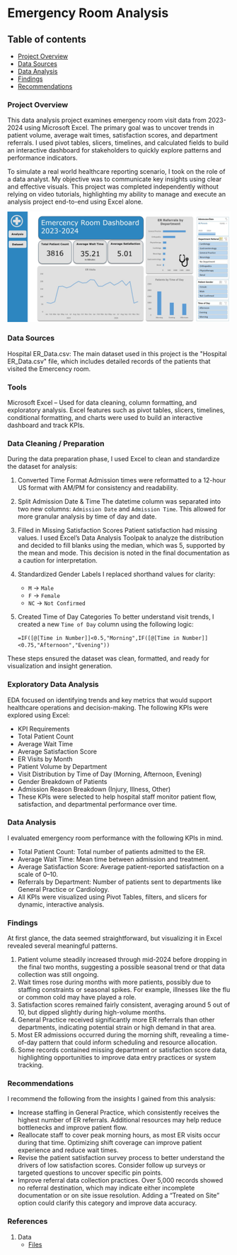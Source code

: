 # Emergency Room Analysis

## Table of contents

- [Project Overview](#project-overview)
- [Data Sources](#data-sources)
- [Data Analysis](#data-analysis)
- [Findings](#findings)
- [Recommendations](#recommendations)

### Project Overview

This data analysis project examines emergency room visit data from 2023-2024 using Microsoft Excel. The primary goal was to uncover trends in patient volume, average wait times, satisfaction scores, and department referrals. I used pivot tables, slicers, timelines, and calculated fields to build an interactive dashboard for stakeholders to quickly explore patterns and performance indicators.

To simulate a real world healthcare reporting scenario, I took on the role of a data analyst. My objective was to communicate key insights using clear and effective visuals. This project was completed independently without relying on video tutorials, highlighting my ability to manage and execute an analysis project end-to-end using Excel alone.

![Dashboard](ER_Dashboard.JPG)

### Data Sources
Hospital ER_Data.csv: The main dataset used in this project is the "Hospital ER_Data.csv" file, which includes detailed records of the patients that visited the Emercency room.

### Tools

Microsoft Excel – Used for data cleaning, column formatting, and exploratory analysis. Excel features such as pivot tables, slicers, timelines, conditional formatting, and charts were used to build an interactive dashboard and track KPIs.

### Data Cleaning / Preparation

During the data preparation phase, I used Excel to clean and standardize the dataset for analysis:

1. Converted Time Format
   Admission times were reformatted to a 12-hour US format with AM/PM for consistency and readability.

2. Split Admission Date & Time
   The datetime column was separated into two new columns: `Admission Date` and `Admission Time`. This allowed for more granular analysis by time of day and date.

3. Filled in Missing Satisfaction Scores
   Patient satisfaction had missing values. I used Excel’s Data Analysis Toolpak to analyze the distribution and decided to fill blanks using the median, which was 5, supported by the mean and mode. This decision is noted in the final documentation as a caution for interpretation.

4. Standardized Gender Labels
   I replaced shorthand values for clarity:

   * `M` → `Male`
   * `F` → `Female`
   * `NC` → `Not Confirmed`

5. Created Time of Day Categories
   To better understand visit trends, I created a new `Time of Day` column using the following logic:

   ```excel
   =IF([@[Time in Number]]<0.5,"Morning",IF([@[Time in Number]]<0.75,"Afternoon","Evening"))
   ```

These steps ensured the dataset was clean, formatted, and ready for visualization and insight generation.

### Exploratory Data Analysis

EDA focused on identifying trends and key metrics that would support healthcare operations and decision-making. The following KPIs were explored using Excel:

- KPI Requirements
- Total Patient Count
- Average Wait Time
- Average Satisfaction Score
- ER Visits by Month
- Patient Volume by Department
- Visit Distribution by Time of Day (Morning, Afternoon, Evening)
- Gender Breakdown of Patients
- Admission Reason Breakdown (Injury, Illness, Other)
- These KPIs were selected to help hospital staff monitor patient flow, satisfaction, and departmental performance over time.

### Data Analysis

I evaluated emergency room performance with the following KPIs in mind.

- Total Patient Count: Total number of patients admitted to the ER.
- Average Wait Time: Mean time between admission and treatment.
- Average Satisfaction Score: Average patient-reported satisfaction on a scale of 0–10.
- Referrals by Department: Number of patients sent to departments like General Practice or Cardiology.
- All KPIs were visualized using Pivot Tables, filters, and slicers for dynamic, interactive analysis.


### Findings
At first glance, the data seemed straightforward, but visualizing it in Excel revealed several meaningful patterns.
1. Patient volume steadily increased through mid-2024 before dropping in the final two months, suggesting a possible seasonal trend or that data collection was still ongoing.
2. Wait times rose during months with more patients, possibly due to staffing constraints or seasonal spikes. For example, illnesses like the flu or common cold may have played a role.
3. Satisfaction scores remained fairly consistent, averaging around 5 out of 10, but dipped slightly during high-volume months.
4. General Practice received significantly more ER referrals than other departments, indicating potential strain or high demand in that area.
5. Most ER admissions occurred during the morning shift, revealing a time-of-day pattern that could inform scheduling and resource allocation.
6. Some records contained missing department or satisfaction score data, highlighting opportunities to improve data entry practices or system tracking.

### Recommendations
I recommend the following from the insights I gained from this analysis:
- Increase staffing in General Practice, which consistently receives the highest number of ER referrals. Additional resources may help reduce bottlenecks and improve patient flow.
- Reallocate staff to cover peak morning hours, as most ER visits occur during that time. Optimizing shift coverage can improve patient experience and reduce wait times.
- Revise the patient satisfaction survey process to better understand the drivers of low satisfaction scores. Consider follow up surveys or targeted questions to uncover specific pin points.
- Improve referral data collection practices. Over 5,000 records showed no referral destination, which may indicate either incomplete documentation or on site issue resolution. Adding a “Treated on Site” option could clarify this category and improve data accuracy.

### References
1. Data
   - [Files](https://drive.google.com/drive/folders/1mg8zaCAVh-yzbEcX710vZ5NvzlF-xV6b)





